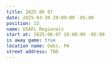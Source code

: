 ```yaml
---
title: 2025 06 07
date: 2025-03-30 20:09:00 -05:00
position: 13
name: USAFL Regionals
start at: 2025-06-07 10:00:00 -05:00
is away game: true
location name: Oaks, PA
street address: TBD
---
```


